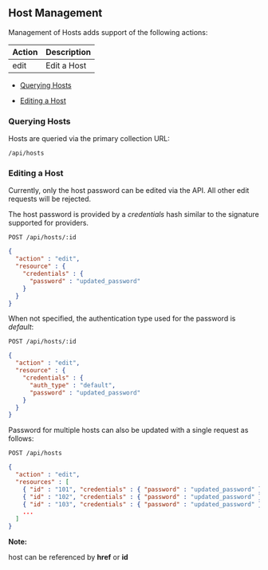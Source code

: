 ---
---

## Host Management

Management of Hosts adds support of the following actions:

| Action | Description |
| ------ | ----------- |
| edit   | Edit a Host |

  - [Querying Hosts](#querying-hosts)

  - [Editing a Host](#edit-hosts)

### Querying Hosts

Hosts are queried via the primary collection URL:

``` data
/api/hosts
```

### Editing a Host

Currently, only the host password can be edited via the API. All other
edit requests will be rejected.

The host password is provided by a *credentials* hash similar to the
signature supported for providers.

    POST /api/hosts/:id

``` json
{
  "action" : "edit",
  "resource" : {
    "credentials" : {
      "password" : "updated_password"
    }
  }
}
```

When not specified, the authentication type used for the password is
*default*:

    POST /api/hosts/:id

``` json
{
  "action" : "edit",
  "resource" : {
    "credentials" : {
      "auth_type" : "default",
      "password" : "updated_password"
    }
  }
}
```

Password for multiple hosts can also be updated with a single request as
follows:

    POST /api/hosts

``` json
{
  "action" : "edit",
  "resources" : [
    { "id" : "101", "credentials" : { "password" : "updated_password" } },
    { "id" : "102", "credentials" : { "password" : "updated_password" } },
    { "id" : "103", "credentials" : { "password" : "updated_password" } },
    ...
  ]
}
```

**Note:**

host can be referenced by **href** or **id**
